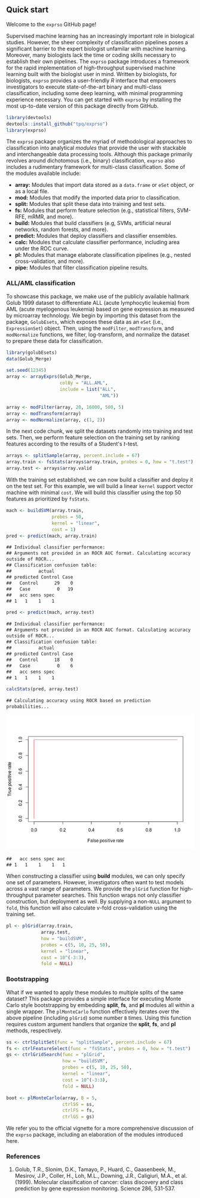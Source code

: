 <!-- README.md is generated from README.Rmd. Please edit that file -->
Quick start
-----------

Welcome to the `exprso` GitHub page!

Supervised machine learning has an increasingly important role in biological studies. However, the sheer complexity of classification pipelines poses a significant barrier to the expert biologist unfamilar with machine learning. Moreover, many biologists lack the time or coding skills necessary to establish their own pipelines. The `exprso` package introduces a framework for the rapid implementation of high-throughput supervised machine learning built with the biologist user in mind. Written by biologists, for biologists, `exprso` provides a user-friendly *R* interface that empowers investigators to execute state-of-the-art binary and multi-class classification, including some deep learning, with minimal programming experience necessary. You can get started with `exprso` by installing the most up-to-date version of this package directly from GitHub.

``` r
library(devtools)
devtools::install_github("tpq/exprso")
library(exprso)
```

The `exprso` package organizes the myriad of methodological approaches to classification into analytical *modules* that provide the user with stackable and interchangeable data processing tools. Although this package primarily revolves around dichotomous (i.e., binary) classification, `exprso` also includes a rudimentary framework for multi-class classification. Some of the modules available include:

-   **array:** Modules that import data stored as a `data.frame` or `eSet` object, or as a local file.
-   **mod:** Modules that modify the imported data prior to classification.
-   **split:** Modules that split these data into training and test sets.
-   **fs:** Modules that perform feature selection (e.g., statistical filters, SVM-RFE, mRMR, and more).
-   **build:** Modules that build classifiers (e.g, SVMs, artificial neural networks, random forests, and more).
-   **predict:** Modules that deploy classifiers and classifier ensembles.
-   **calc:** Modules that calculate classifier performance, including area under the ROC curve.
-   **pl:** Modules that manage elaborate classification pipelines (e.g., nested cross-validation, and more).
-   **pipe:** Modules that filter classification pipeline results.

### ALL/AML classification

To showcase this package, we make use of the publicly available hallmark Golub 1999 dataset to differentiate ALL (acute lymphocytic leukemia) from AML (acute myelogenous leukemia) based on gene expression as measured by microarray technology. We begin by importing this dataset from the package, `GolubEsets`, which exposes these data as an `eSet` (i.e., `ExpressionSet`) object. Then, using the `modFilter`, `modTransform`, and `modNormalize` functions, we filter, log-transform, and normalize the dataset to prepare these data for classification.

``` r
library(golubEsets)
data(Golub_Merge)
```

``` r
set.seed(12345)
array <- arrayExprs(Golub_Merge,
                    colBy = "ALL.AML",
                    include = list("ALL",
                                   "AML"))
```

``` r
array <- modFilter(array, 20, 16000, 500, 5)
array <- modTransform(array)
array <- modNormalize(array, c(1, 2))
```

In the next code chunk, we split the datasets randomly into training and test sets. Then, we perform feature selection on the training set by ranking features according to the results of a Student's *t*-test.

``` r
arrays <- splitSample(array, percent.include = 67)
array.train <- fsStats(arrays$array.train, probes = 0, how = "t.test")
array.test <- arrays$array.valid
```

With the training set established, we can now build a classifier and deploy it on the test set. For this example, we will build a linear `kernel` support vector machine with minimal `cost`. We will build this classifier using the top 50 features as prioritized by `fsStats`.

``` r
mach <- buildSVM(array.train,
                 probes = 50,
                 kernel = "linear",
                 cost = 1)
pred <- predict(mach, array.train)
```

    ## Individual classifier performance:
    ## Arguments not provided in an ROCR AUC format. Calculating accuracy outside of ROCR...
    ## Classification confusion table:
    ##          actual
    ## predicted Control Case
    ##   Control      29    0
    ##   Case          0   19
    ##   acc sens spec
    ## 1   1    1    1

``` r
pred <- predict(mach, array.test)
```

    ## Individual classifier performance:
    ## Arguments not provided in an ROCR AUC format. Calculating accuracy outside of ROCR...
    ## Classification confusion table:
    ##          actual
    ## predicted Control Case
    ##   Control      18    0
    ##   Case          0    6
    ##   acc sens spec
    ## 1   1    1    1

``` r
calcStats(pred, array.test)
```

    ## Calculating accuracy using ROCR based on prediction probabilities...

![](README_files/figure-markdown_github/unnamed-chunk-8-1.png)

    ##   acc sens spec auc
    ## 1   1    1    1   1

When constructing a classifier using **build** modules, we can only specify one set of parameters. However, investigators often want to test models across a vast range of parameters. We provide the `plGrid` function for high-throughput parameter searches. This function wraps not only classifier construction, but deployment as well. By supplying a non-`NULL` argument to `fold`, this function will also calculate *v*-fold cross-validation using the training set.

``` r
pl <- plGrid(array.train,
             array.test,
             how = "buildSVM",
             probes = c(5, 10, 25, 50),
             kernel = "linear",
             cost = 10^(-3:3),
             fold = NULL)
```

### Bootstrapping

What if we wanted to apply these modules to multiple splits of the same dataset? This package provides a simple interface for executing Monte Carlo style bootstrapping by embedding **split**, **fs**, and **pl** modules all within a single wrapper. The `plMonteCarlo` function effectively iterates over the above pipeline (including `plGrid`) some number `B` times. Using this function requires custom argument handlers that organize the **split**, **fs**, and **pl** methods, respectively.

``` r
ss <- ctrlSplitSet(func = "splitSample", percent.include = 67)
fs <- ctrlFeatureSelect(func = "fsStats", probes = 0, how = "t.test")
gs <- ctrlGridSearch(func = "plGrid",
                     how = "buildSVM",
                     probes = c(5, 10, 25, 50),
                     kernel = "linear",
                     cost = 10^(-3:3),
                     fold = NULL)
```

``` r
boot <- plMonteCarlo(array, B = 5,
                     ctrlSS = ss,
                     ctrlFS = fs,
                     ctrlGS = gs)
```

We refer you to the official vignette for a more comprehensive discussion of the `exprso` package, including an elaboration of the modules introduced here.

### References

1.  Golub, T.R., Slonim, D.K., Tamayo, P., Huard, C., Gaasenbeek, M., Mesirov, J.P., Coller, H., Loh, M.L., Downing, J.R., Caligiuri, M.A., et al. (1999). Molecular classification of cancer: class discovery and class prediction by gene expression monitoring. Science 286, 531-537.
